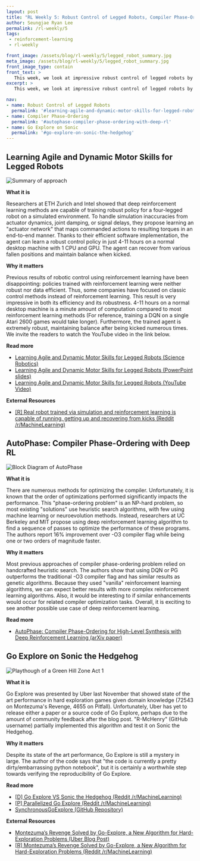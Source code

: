 ```yaml
---
layout: post
title: "RL Weekly 5: Robust Control of Legged Robots, Compiler Phase-Ordering, and Go Explore on Sonic the Hedgehog"
author: Seungjae Ryan Lee
permalink: /rl-weekly/5
tags:
 - reinforcement-learning
 - rl-weekly

front_image: /assets/blog/rl-weekly/5/legged_robot_summary.jpg
meta_image: /assets/blog/rl-weekly/5/legged_robot_summary.jpg
front_image_type: contain
front_text: >
   This week, we look at impressive robust control of legged robots by ETH Zurich and Intel, compiler phase-ordering by UC Berkeley and MIT, and a partial implementation of Uber's Go Explore.
excerpt: >
   This week, we look at impressive robust control of legged robots by ETH Zurich and Intel, compiler phase-ordering by UC Berkeley and MIT, and a partial implementation of Uber's Go Explore.

nav:
- name: Robust Control of Legged Robots
  permalink: '#learning-agile-and-dynamic-motor-skills-for-legged-robots'
- name: Compiler Phase-Ordering
  permalink: '#autophase-compiler-phase-ordering-with-deep-rl'
- name: Go Explore on Sonic
  permalink: '#go-explore-on-sonic-the-hedgehog'
---
```



## Learning Agile and Dynamic Motor Skills for Legged Robots

<div class="w80" style="margin: 10px auto;">
  <img src="{{ absolute_url }}/assets/blog/rl-weekly/5/legged_robot_summary.jpg" alt="Summary of approach">
</div>

**What it is**

Researchers at ETH Zurich and Intel showed that deep reinforcement learning methods are capable of training robust policy for a four-legged robot on a simulated environment. To handle simulation inaccuracies from actuator dynamics, joint damping, or signal delays, they propose learning an "actuator network" that maps commanded actions to resulting torques in an end-to-end manner. Thanks to their efficient software implementation, the agent can learn a robust control policy in just 4-11 hours on a normal desktop machine with 1 CPU and GPU. The agent can recover from various fallen positions and maintain balance when kicked.

**Why it matters**

Previous results of robotic control using reinforcement learning have been disappointing: policies trained with reinforcement learning were neither robust nor data efficient. Thus, some companies have focused on classic control methods instead of reinforcement learning. This result is very impressive in both its efficiency and its robustness. 4-11 hours on a normal desktop machine is a minute amount of computation compared to most reinforcement learning methods (For reference, training a DQN on a single Atari 2600 games would take longer). Furthermore, the trained agent is extremely robust, maintaining balance after being kicked numerous times. We invite the readers to watch the YouTube video in the link below.


**Read more**

- [Learning Agile and Dynamic Motor Skills for Legged Robots (Science Robotics)](http://robotics.sciencemag.org/content/4/26/eaau5872)
- [Learning Agile and Dynamic Motor Skills for Legged Robots (PowerPoint slides)](http://robotics.sciencemag.org/content/4/26/eaau5872.powerpoint)
- [Learning Agile and Dynamic Motor Skills for Legged Robots (YouTube Video)](https://www.youtube.com/watch?v=aTDkYFZFWug)

**External Resources**

- [[R] Real robot trained via simulation and reinforcement learning is capable of running, getting up and recovering from kicks (Reddit /r/MachineLearning)](https://www.reddit.com/r/MachineLearning/comments/ahm5u3/r_real_robot_trained_via_simulation_and/)


## AutoPhase: Compiler Phase-Ordering with Deep RL

<div class="w60" style="margin: 10px auto;">
  <img src="{{ absolute_url }}/assets/blog/rl-weekly/5/autophase_diagram.png" alt="Block Diagram of AutoPhase">
</div>

**What it is**

There are numerous methods for optimizing the compiler. Unfortunately, it is known that the order of optimizations performed significantly impacts the performance. This "phase-ordering problem" is an NP-hard problem, so most existing "solutions" use heuristic search algorithms, with few using machine learning or neuroevolution methods. Instead, researchers at UC Berkeley and MIT propose using deep reinforcement learning algorithm to find a sequence of passes to optimize the performance of these programs. The authors report 16% improvement over -O3 compiler flag while being one or two orders of magnitude faster.

**Why it matters**

Most previous approaches of compiler phase-ordering problem relied on handcrafted heuristic search. The authors show that using DQN or PG outperforms the traditional -O3 compiler flag and has similar results as genetic algorithms. Because they used "vanilla" reinforcement learning algorithms, we can expect better results with more complex reinforcement learning algorithms. Also, it would be interesting to if similar enhancements would occur for related compiler optimization tasks. Overall, it is exciting to see another possible use case of deep reinforcement learning.

**Read more**

- [AutoPhase: Compiler Phase-Ordering for High-Level Synthesis with Deep Reinforcement Learning (arXiv paper)](https://arxiv.org/abs/1901.04615)



## Go Explore on Sonic the Hedgehog

![Playthough of a Green Hill Zone Act 1](https://i.imgur.com/SjArtkz.gif)

**What it is**

Go Explore was presented by Uber last November that showed state of the art performance in hard exploration games given domain knowledge (72543 on Montezuma's Revenge, 4655 on Pitfall). Unfortunately, Uber has yet to release either a paper or a source code of Go Explore, perhaps due to the amount of community feedback after the blog post. "R-McHenry" (GitHub username) partially implemented this algorithm and test it on Sonic the Hedgehog. 

**Why it matters**

Despite its state of the art performance, Go Explore is still a mystery in large. The author of the code says that "the code is currently a pretty dirty/embarrassing python notebook", but it is certainly a worthwhile step towards verifying the reproducibility of Go Explore.

**Read more**

- [[D] Go Explore VS Sonic the Hedgehog (Reddit /r/MachineLearning)](https://www.reddit.com/r/MachineLearning/comments/agf43s/d_go_explore_vs_sonic_the_hedgehog/)
- [[P] Parallelized Go Explore (Reddit /r/MachineLearning)](https://www.reddit.com/r/MachineLearning/comments/ahh3ss/p_parallelized_go_explore/)
- [SynchronousGoExplore (GitHub Repository)](https://github.com/R-McHenry/SynchronousGoExplore)

**External Resources**

- [Montezuma’s Revenge Solved by Go-Explore, a New Algorithm for Hard-Exploration Problems (Uber Blog Post)](https://eng.uber.com/go-explore/)
- [[R] Montezuma’s Revenge Solved by Go-Explore, a New Algorithm for Hard-Exploration Problems (Reddit /r/MachineLearning)](https://www.reddit.com/r/MachineLearning/comments/a0nnp7/r_montezumas_revenge_solved_by_goexplore_a_new/)
